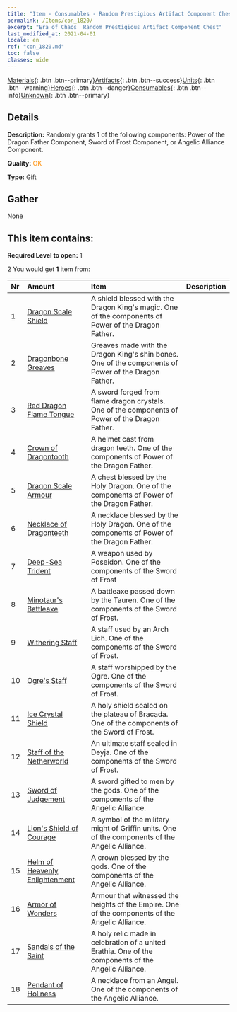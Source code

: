 ```yaml
---
title: "Item - Consumables - Random Prestigious Artifact Component Chest"
permalink: /Items/con_1820/
excerpt: "Era of Chaos  Random Prestigious Artifact Component Chest"
last_modified_at: 2021-04-01
locale: en
ref: "con_1820.md"
toc: false
classes: wide
---
```

 [Materials](/Items/){: .btn .btn--primary}[Artifacts](/Items/Artifacts/){: .btn .btn--success}[Units](/Items/Units/){: .btn .btn--warning}[Heroes](/Items/Heroes/){: .btn .btn--danger}[Consumables](/Items/Consumables/){: .btn .btn--info}[Unknown](/Items/Unknown/){: .btn .btn--primary}

## Details
 **Description:** Randomly grants 1 of the following components: Power of the Dragon Father Component, Sword of Frost Component, or Angelic Alliance Component.

 **Quality:** <span style="color: #FF8C00">OK</span>

 **Type:** Gift

## Gather

  None

## This item contains:

 **Required Level to open:** 1

 2 You would get **1** item  from:

  | Nr | Amount |     Item    | Description |
  |:---|:-------|:------------|:-----------:|
  | 1 | [Dragon Scale Shield](/Items/art_144/) | A shield blessed with the Dragon King's magic. One of the components of Power of the Dragon Father. | 
  | 2 | [Dragonbone Greaves](/Items/art_145/) | Greaves made with the Dragon King's shin bones. One of the components of Power of the Dragon Father. | 
  | 3 | [Red Dragon Flame Tongue](/Items/art_146/) | A sword forged from flame dragon crystals. One of the components of Power of the Dragon Father. | 
  | 4 | [Crown of Dragontooth](/Items/art_147/) | A helmet cast from dragon teeth. One of the components of Power of the Dragon Father. | 
  | 5 | [Dragon Scale Armour](/Items/art_148/) | A chest blessed by the Holy Dragon. One of the components of Power of the Dragon Father. | 
  | 6 | [Necklace of Dragonteeth](/Items/art_149/) | A necklace blessed by the Holy Dragon. One of the components of Power of the Dragon Father. | 
  | 7 | [Deep-Sea Trident](/Items/art_160/) | A weapon used by Poseidon. One of the components of the Sword of Frost | 
  | 8 | [Minotaur's Battleaxe](/Items/art_161/) | A battleaxe passed down by the Tauren. One of the components of the Sword of Frost. | 
  | 9 | [Withering Staff](/Items/art_162/) | A staff used by an Arch Lich. One of the components of the Sword of Frost. | 
  | 10 | [Ogre's Staff](/Items/art_163/) | A staff worshipped by the Ogre. One of the components of the Sword of Frost. | 
  | 11 | [Ice Crystal Shield](/Items/art_164/) | A holy shield sealed on the plateau of Bracada. One of the components of the Sword of Frost. | 
  | 12 | [Staff of the Netherworld](/Items/art_165/) | An ultimate staff sealed in Deyja. One of the components of the Sword of Frost. | 
  | 13 | [Sword of Judgement](/Items/art_150/) | A sword gifted to men by the gods. One of the components of the Angelic Alliance. | 
  | 14 | [Lion's Shield of Courage](/Items/art_151/) | A symbol of the military might of Griffin units. One of the components of the Angelic Alliance. | 
  | 15 | [Helm of Heavenly Enlightenment](/Items/art_152/) | A crown blessed by the gods. One of the components of the Angelic Alliance. | 
  | 16 | [Armor of Wonders](/Items/art_153/) | Armour that witnessed the heights of the Empire. One of the components of the Angelic Alliance. | 
  | 17 | [Sandals of the Saint](/Items/art_154/) | A holy relic made in celebration of a united Erathia. One of the components of the Angelic Alliance. | 
  | 18 | [Pendant of Holiness](/Items/art_155/) | A necklace from an Angel. One of the components of the Angelic Alliance. | 
